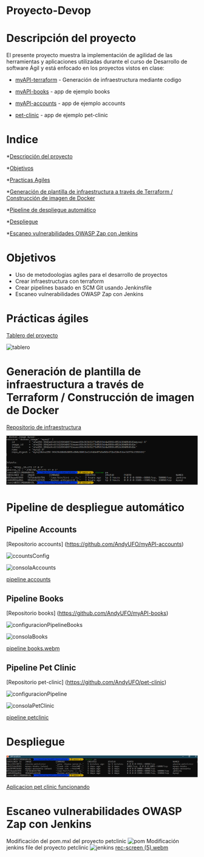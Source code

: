 # Proyecto-Devop

<div id='descripcion'/>

# Descripción del proyecto

El presente proyecto muestra la implementación de agilidad de las herramientas y aplicaciones utilizadas durante el curso de Desarrollo de software Ágil y está enfocado en los proyectos vistos en clase:

* [myAPI-terraform](https://github.com/AndyUFO/myAPI-terraform) - Generación de infraestructura mediante codigo

* [myAPI-books](https://github.com/AndyUFO/myAPI-books) - app de ejemplo books

* [myAPI-accounts](https://github.com/AndyUFO/myAPI-accounts) - app de ejemplo accounts

* [pet-clinic](https://github.com/AndyUFO/pet-clinic) - app de ejemplo pet-clinic

# Indice

*[Descripción del proyecto](#descripcion)

*[Objetivos](#objetivos)

*[Practicas Agiles](#practicas)

*[Generación de plantilla de infraestructura a través de Terraform / Construcción de imagen de Docker](#plantilla)

*[Pipeline de despliegue automático](#pipeline)

*[Despliegue](#despliegue)

*[Escaneo vulnerabilidades OWASP Zap con Jenkins](#escaneo)


<div id='objetivos'/>

# Objetivos
* Uso de metodoologias agiles para el desarrollo de proyectos
* Crear infraestructura con terraform
* Crear pipelines basado en SCM Git usando Jenkinsfile
* Escaneo vulnerabilidades OWASP Zap con Jenkins

<div id='practicas'/>

# Prácticas ágiles 

[Tablero del proyecto](https://github.com/users/AndyUFO/projects/3)

![tablero](https://user-images.githubusercontent.com/15675318/205558051-de2449fb-7ec1-480d-a42d-0818ebb22dff.png)


<div id='plantilla'/>

# Generación de plantilla de infraestructura a través de Terraform / Construcción de imagen de Docker 

[Repositorio de infraestructura](https://github.com/AndyUFO/myAPI-terraform)

![Ejecucion Terraform](https://github.com/AndyUFO/Proyecto-Devop/blob/main/assets/image.png)

<div id='pipeline'/>

# Pipeline de despliegue automático

## Pipeline Accounts
[Repositorio accounts] (https://github.com/AndyUFO/myAPI-accounts)

![ccountsConfig](https://user-images.githubusercontent.com/15675318/205558308-764ec7da-3091-44d3-84dd-c875c928539a.png)

![consolaAccounts](https://user-images.githubusercontent.com/15675318/205558341-2d0764c0-9424-4061-8a01-4c3110bf426b.png)

[pipeline accounts](https://user-images.githubusercontent.com/15675318/205526364-82398c98-59d9-4cb2-9f1a-fa7aa835ab95.webm)

## Pipeline Books

[Repositorio books] (https://github.com/AndyUFO/myAPI-books)

![configuracionPipelineBooks](https://user-images.githubusercontent.com/15675318/205558463-070ec300-e8b2-4fb1-a4ec-2b18f6995283.png)

![consolaBooks](https://user-images.githubusercontent.com/15675318/205558450-90788a4f-8d6e-45bc-9fe3-3ed17ea7ac84.png)

[pipeline books.webm](https://user-images.githubusercontent.com/15675318/205526602-72dc5c12-2be5-4cac-bc6d-c5f3b815b3ca.webm)

## Pipeline Pet Clinic

[Repositorio pet-clinic] (https://github.com/AndyUFO/pet-clinic)

![configuracionPipeline](https://user-images.githubusercontent.com/15675318/205550435-7e13a7da-9358-415f-9ee6-bf05be1e285a.png)

![consolaPetClinic](https://user-images.githubusercontent.com/15675318/205550396-80049900-757d-4fd8-ab4e-442d4914262e.png)

[pipeline petclinic](https://user-images.githubusercontent.com/15675318/205548787-83895ef7-5210-4c69-8a9c-840b8343ede9.webm)

<div id='despliegue'/>

# Despliegue

![Total de contenedores desplegados](https://github.com/AndyUFO/Proyecto-Devop/blob/main/assets/contenedoresGenerados.png)

[Aplicacion pet clinic funcionando ](https://user-images.githubusercontent.com/15675318/205549227-1954e179-4058-4048-8849-78fb117bbad6.webm)

<div id='escaneo'/>

# Escaneo vulnerabilidades OWASP Zap con Jenkins
Modificación del pom.mxl del proyecto petclinic
![pom](https://user-images.githubusercontent.com/15675318/205559658-c7b71fd3-60af-4da4-94df-e9e49495d684.png)
Modificación jenkins file del proyecto petclinic
![jenkins](https://user-images.githubusercontent.com/15675318/205559777-86394564-d6af-41fa-9b95-159af0dfcad9.png)
[rec-screen (5).webm](https://user-images.githubusercontent.com/15675318/205559229-4f29cf3e-7b52-489e-92ea-9e98ee83150e.webm)



